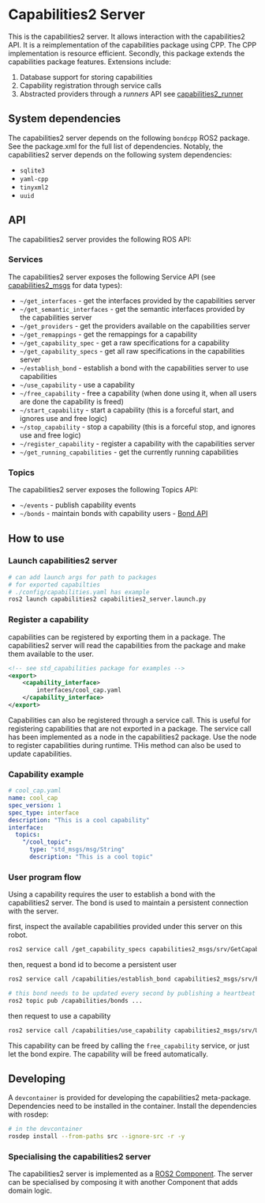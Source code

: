 # Capabilities2 Server

This is the capabilities2 server. It allows interaction with the capabilities2 API. It is a reimplementation of the capabilities package using CPP. The CPP implementation is resource efficient. Secondly, this package extends the capabilities package features. Extensions include:

1. Database support for storing capabilities
2. Capability registration through service calls
3. Abstracted providers through a *runners* API see [capabilities2_runner](../capabilities2_runner/readme.md)

## System dependencies

The capabilities2 server depends on the following `bondcpp` ROS2 package. See the package.xml for the full list of dependencies. Notably, the capabilities2 server depends on the following system dependencies:

- `sqlite3`
- `yaml-cpp`
- `tinyxml2`
- `uuid`

## API

The capabilities2 server provides the following ROS API:

### Services

The capabilities2 server exposes the following Service API (see [capabilities2_msgs](../capabilities2_msgs/readme.md) for data types):

- `~/get_interfaces` - get the interfaces provided by the capabilities server
- `~/get_semantic_interfaces` - get the semantic interfaces provided by the capabilities server
- `~/get_providers` - get the providers available on the capabilities server
- `~/get_remappings` - get the remappings for a capability
- `~/get_capability_spec` - get a raw specifications for a capability
- `~/get_capability_specs` - get all raw specifications in the capabilities server
- `~/establish_bond` - establish a bond with the capabilities server to use capabilities
- `~/use_capability` - use a capability
- `~/free_capability` - free a capability (when done using it, when all users are done the capability is freed)
- `~/start_capability` - start a capability (this is a forceful start, and ignores use and free logic)
- `~/stop_capability` - stop a capability (this is a forceful stop, and ignores use and free logic)
- `~/register_capability` - register a capability with the capabilities server
- `~/get_running_capabilities` - get the currently running capabilities

### Topics

The capabilities2 server exposes the following Topics API:

- `~/events` -  publish capability events
- `~/bonds` -  maintain bonds with capability users - [Bond API](https://wiki.ros.org/bond)

## How to use

### Launch capabilities2 server

```bash
# can add launch args for path to packages
# for exported capabilties
# ./config/capabilities.yaml has example
ros2 launch capabilities2 capabilities2_server.launch.py
```

### Register a capability

capabilities can be registered by exporting them in a package. The capabilities2 server will read the capabilities from the package and make them available to the user.

```xml
<!-- see std_capabilities package for examples -->
<export>
    <capability_interface>
        interfaces/cool_cap.yaml
    </capability_interface>
</export>
```

Capabilities can also be registered through a service call. This is useful for registering capabilities that are not exported in a package. The service call has been implemented as a node in the capabilities2 package. Use the node to register capabilities during runtime. THis method can also be used to update capabilities.

### Capability example

```yaml
# cool_cap.yaml
name: cool_cap
spec_version: 1
spec_type: interface
description: "This is a cool capability"
interface:
  topics:
    "/cool_topic":
      type: "std_msgs/msg/String"
      description: "This is a cool topic"
```

### User program flow

Using a capability requires the user to establish a bond with the capabilities2 server. The bond is used to maintain a persistent connection with the server.

first, inspect the available capabilities provided under this server on this robot.

```bash
ros2 service call /get_capability_specs capabilities2_msgs/srv/GetCapabilitySpecs
```

then, request a bond id to become a persistent user

```bash
ros2 service call /capabilities/establish_bond capabilities2_msgs/srv/EstablishBond

# this bond needs to be updated every second by publishing a heartbeat the bond topic
ros2 topic pub /capabilities/bonds ...
```

then request to use a capability

```bash
ros2 service call /capabilities/use_capability capabilities2_msgs/srv/UseCapability
```

This capability can be freed by calling the `free_capability` service, or just let the bond expire. The capability will be freed automatically.

## Developing

A `devcontainer` is provided for developing the capabilities2 meta-package. Dependencies need to be installed in the container. Install the dependencies with rosdep:

```bash
# in the devcontainer
rosdep install --from-paths src --ignore-src -r -y
```

### Specialising the capabilities2 server

The capabilities2 server is implemented as a [ROS2 Component](https://docs.ros.org/en/jazzy/Concepts/Intermediate/About-Composition.html). The server can be specialised by composing it with another Component that adds domain logic.
